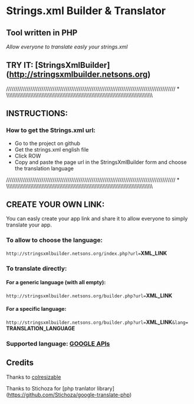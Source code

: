 # Strings.xml Builder & Translator
## Tool written in PHP

*Allow everyone to translate easly your strings.xml*


## TRY IT: [StringsXmlBuilder] (http://stringsxmlbuilder.netsons.org)


/////////////////////////////////////////////////////////////////////////////////////////// * \\\\\\\\\\\\\\\\\\\\\\\\\\\\\\\\\\\\\\\\\\\\\\\\\\\\\\\\\\\\\\\\\\\\\\\\\\\\\\\\\\\\\\\\\\\\\\\\\\\\\\\\\\\\\\\\\\\\\\\\\\\\\\\\\\\\\\\\\\\\\\\\\\\\\\\\\\\\\\\\\\\\\\\\\\\\\\\\\\\\\\


## INSTRUCTIONS:
### How to get the Strings.xml url:
- Go to the project on github
- Get the strings.xml english file
- Click ROW
- Copy and paste the page url in the StringsXmlBuilder form and choose the translation language


/////////////////////////////////////////////////////////////////////////////////////////// * \\\\\\\\\\\\\\\\\\\\\\\\\\\\\\\\\\\\\\\\\\\\\\\\\\\\\\\\\\\\\\\\\\\\\\\\\\\\\\\\\\\\\\\\\\\\\\\\\\\\\\\\\\\\\\\\\\\\\\\\\\\\\\\\\\\\\\\\\\\\\\\\\\\\\\\\\\\\\\\\\\\\\\\\\\\\\\\\\\\\\\


## CREATE YOUR OWN LINK:
You can easly create your app link and share it to allow everyone to simply translate your app.
### To allow to choose the language:
`http://stringsxmlbuilder.netsons.org/index.php?url=`**XML_LINK**

### To translate directly:
#### For a generic language (with all empty):

`http://stringsxmlbuilder.netsons.org/builder.php?url=`**XML_LINK** 

#### For a specific language:

`http://stringsxmlbuilder.netsons.org/builder.php?url=`**XML_LINK**`&lang=` **TRANSLATION_LANGUAGE**

### Supported language: [GOOGLE APIs](https://cloud.google.com/translate/v2/translate-reference#supported_languages) 

## Credits
Thanks to [colresizable](http://www.bacubacu.com/colresizable/)

Thanks to Stichoza for [php tranlator library] (https://github.com/Stichoza/google-translate-php)
